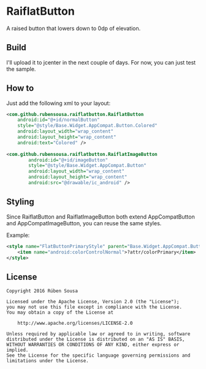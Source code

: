 # RaiflatButton

A raised button that lowers down to 0dp of elevation.

## Build

I'll upload it to jcenter in the next couple of days.
For now, you can just test the sample.

## How to

Just add the following xml to your layout:

```xml
<com.github.rubensousa.raiflatbutton.RaiflatButton
    android:id="@+id/normalButton"
    style="@style/Base.Widget.AppCompat.Button.Colored"
    android:layout_width="wrap_content"
    android:layout_height="wrap_content"
    android:text="Colored" />
    
<com.github.rubensousa.raiflatbutton.RaiflatImageButton
        android:id="@+id/imageButton"
        style="@style/Base.Widget.AppCompat.Button"
        android:layout_width="wrap_content"
        android:layout_height="wrap_content"
        android:src="@drawable/ic_android" />
```


## Styling

Since RaiflatButton and RaiflatImageButton both extend AppCompatButton and AppCompatImageButton, you can reuse the same styles.

Example:

```xml
<style name="FlatButtonPrimaryStyle" parent="Base.Widget.AppCompat.Button.Colored">
    <item name="android:colorControlNormal">?attr/colorPrimary</item>
</style>
```

## License

    Copyright 2016 Rúben Sousa
    
    Licensed under the Apache License, Version 2.0 (the "License");
    you may not use this file except in compliance with the License.
    You may obtain a copy of the License at
    
        http://www.apache.org/licenses/LICENSE-2.0
    
    Unless required by applicable law or agreed to in writing, software
    distributed under the License is distributed on an "AS IS" BASIS,
    WITHOUT WARRANTIES OR CONDITIONS OF ANY KIND, either express or implied.
    See the License for the specific language governing permissions and
    limitations under the License.
